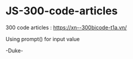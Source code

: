 # JS-300-code-articles
300 code articles : https://xn--300bicode-t1a.vn/

Using prompt() for input value



-Duke-
